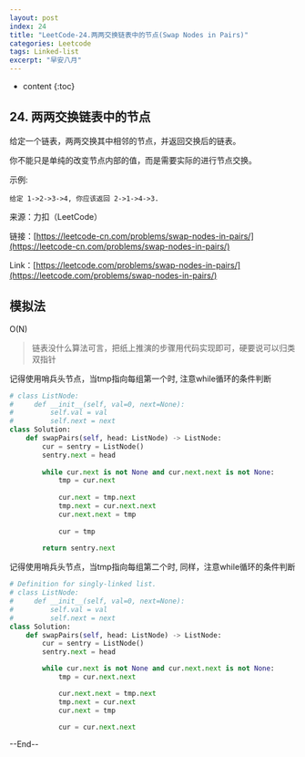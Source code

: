```yaml
---
layout: post
index: 24
title: "LeetCode-24.两两交换链表中的节点(Swap Nodes in Pairs)"
categories: Leetcode
tags: Linked-list
excerpt: "早安八月"
---
```


* content
{:toc}

## 24. 两两交换链表中的节点

给定一个链表，两两交换其中相邻的节点，并返回交换后的链表。

你不能只是单纯的改变节点内部的值，而是需要实际的进行节点交换。

示例:

```
给定 1->2->3->4, 你应该返回 2->1->4->3.
```

来源：力扣（LeetCode）

链接：[https://leetcode-cn.com/problems/swap-nodes-in-pairs/](https://leetcode-cn.com/problems/swap-nodes-in-pairs/)

Link：[https://leetcode.com/problems/swap-nodes-in-pairs/](https://leetcode.com/problems/swap-nodes-in-pairs/)

## 模拟法

O(N)

> 链表没什么算法可言，把纸上推演的步骤用代码实现即可，硬要说可以归类双指针

记得使用哨兵头节点，当tmp指向每组第一个时, 注意while循环的条件判断

```python
# class ListNode:
#     def __init__(self, val=0, next=None):
#         self.val = val
#         self.next = next
class Solution:
    def swapPairs(self, head: ListNode) -> ListNode:
        cur = sentry = ListNode()
        sentry.next = head
        
        while cur.next is not None and cur.next.next is not None:
            tmp = cur.next
            
            cur.next = tmp.next
            tmp.next = cur.next.next
            cur.next.next = tmp
            
            cur = tmp
            
        return sentry.next
```

记得使用哨兵头节点，当tmp指向每组第二个时, 同样，注意while循环的条件判断

```python
# Definition for singly-linked list.
# class ListNode:
#     def __init__(self, val=0, next=None):
#         self.val = val
#         self.next = next
class Solution:
    def swapPairs(self, head: ListNode) -> ListNode:
        cur = sentry = ListNode()
        sentry.next = head

        while cur.next is not None and cur.next.next is not None:
            tmp = cur.next.next

            cur.next.next = tmp.next
            tmp.next = cur.next
            cur.next = tmp

            cur = cur.next.next
```

--End--


